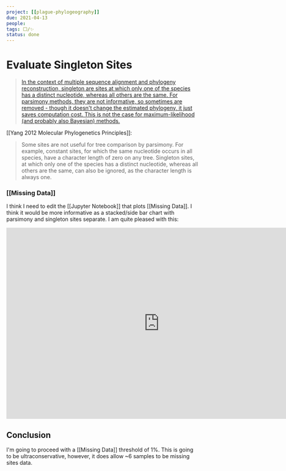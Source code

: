 ```yaml
---
project: [[plague-phylogeography]]
due: 2021-04-13
people:
tags: ⬜/✨ 
status: done
---
```


# Evaluate Singleton Sites

> [In the context of multiple sequence alignment and phylogeny reconstruction, singleton are sites at which only one of the species has a distinct nucleotide, whereas all others are the same. For parsimony methods, they are not informative, so sometimes are removed - though it doesn't change the estimated phylogeny, it just saves computation cost. This is not the case for maximum-likelihood (and probably also Bayesian) methods.](https://www.biostars.org/p/376899/)

[[Yang 2012 Molecular Phylogenetics Principles]]:
> Some sites are not useful for tree comparison by parsimony. For example, constant sites, for which the same nucleotide occurs in all species, have a character length of zero on any tree. Singleton sites, at which only one of the species has a distinct nucleotide, whereas all others are the same, can also be ignored, as the character length is always one.

### [[Missing Data]]

I think I need to edit the [[Jupyter Notebook]] that plots [[Missing Data]]. I think it would be more informative as a stacked/side bar chart with parsimony and singleton sites separate. I am quite pleased with this:

<iframe id="igraph" scrolling="no" style="border:none;" seamless="seamless" src="https://rawcdn.githack.com/ktmeaton/plague-phylogeography-projects/d1bfaa7a3b410183e79b89acef2b952ff1e35a89/main/snippy_multi/all/missing_data_chromosome.snps.html" height="500px" width=800px ></iframe>

## Conclusion

I'm going to proceed with a [[Missing Data]] threshold of 1%. This is going to be ultraconservative, however, it does allow ~6 samples to be missing sites data.